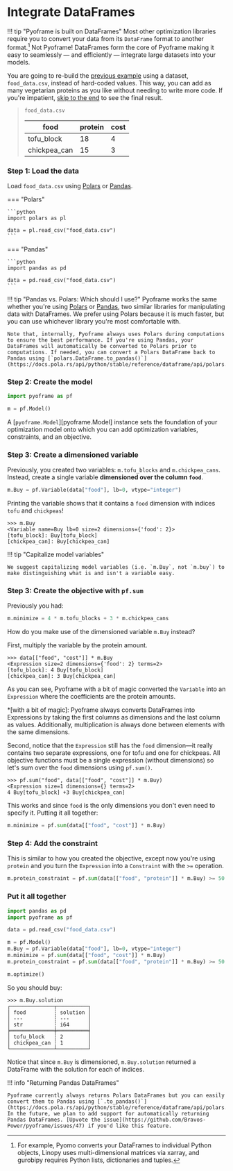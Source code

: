 # Integrate DataFrames

<!-- invisible-code-block: python
import os

os.chdir(os.path.join(os.getcwd(), "docs/learn/get-started/basic-example"))
-->

!!! tip "Pyoframe is built on DataFrames"
    Most other optimization libraries require you to convert your data from its `DataFrame` format to another format.[^1] Not Pyoframe! DataFrames form the core of Pyoframe making it easy to seamlessly — and efficiently — integrate large datasets into your models.

[^1]: For example, Pyomo converts your DataFrames to individual Python objects, Linopy uses multi-dimensional matrices via xarray, and gurobipy requires Python lists, dictionaries and tuples.

You are going to re-build the [previous example](./example.md) using a dataset, `food_data.csv`, instead of hard-coded values. This way, you can add as many vegetarian proteins as you like without needing to write more code. If you're impatient, [skip to the end](#put-it-all-together) to see the final result.


> `food_data.csv`
>
> | food         | protein | cost |
> | ---------    | ------- | ---- |
> | tofu_block   | 18      | 4    |
> | chickpea_can | 15      | 3    |



### Step 1: Load the data

Load `food_data.csv` using [Polars](https://pola.rs/) or [Pandas](https://pandas.pydata.org/).

=== "Polars"

    ```python
    import polars as pl

    data = pl.read_csv("food_data.csv")
    ```

=== "Pandas"

    ```python
    import pandas as pd

    data = pd.read_csv("food_data.csv")
    ```

!!! tip "Pandas vs. Polars: Which should I use?"
    Pyoframe works the same whether you're using [Polars](https://pola.rs/) or [Pandas](https://pandas.pydata.org/), two similar libraries for manipulating data with DataFrames. We prefer using Polars because it is much faster, but you can use whichever library you're most comfortable with.
    
    Note that, internally, Pyoframe always uses Polars during computations to ensure the best performance. If you're using Pandas, your DataFrames will automatically be converted to Polars prior to computations. If needed, you can convert a Polars DataFrame back to Pandas using [`polars.DataFrame.to_pandas()`](https://docs.pola.rs/api/python/stable/reference/dataframe/api/polars.DataFrame.to_pandas.html#polars.DataFrame.to_pandas).
 
### Step 2: Create the model

```python
import pyoframe as pf

m = pf.Model()
```

A [`pyoframe.Model`][pyoframe.Model] instance sets the foundation of your optimization model onto which you can add optimization variables, constraints, and an objective.

### Step 3: Create a dimensioned variable

Previously, you created two variables: `m.tofu_blocks` and `m.chickpea_cans`. Instead, create a single variable **dimensioned over the column `food`**.

```python
m.Buy = pf.Variable(data["food"], lb=0, vtype="integer")
```

Printing the variable shows that it contains a `food` dimension with indices `tofu` and `chickpeas`!

```pycon
>>> m.Buy
<Variable name=Buy lb=0 size=2 dimensions={'food': 2}>
[tofu_block]: Buy[tofu_block]
[chickpea_can]: Buy[chickpea_can]

```

!!! tip "Capitalize model variables"

    We suggest capitalizing model variables (i.e. `m.Buy`, not `m.buy`) to make distinguishing what is and isn't a variable easy.

### Step 3: Create the objective with `pf.sum`

Previously you had:

<!-- skip: next -->

```python
m.minimize = 4 * m.tofu_blocks + 3 * m.chickpea_cans
```

How do you make use of the dimensioned variable `m.Buy` instead?

First, multiply the variable by the protein amount.

```pycon
>>> data[["food", "cost"]] * m.Buy
<Expression size=2 dimensions={'food': 2} terms=2>
[tofu_block]: 4 Buy[tofu_block]
[chickpea_can]: 3 Buy[chickpea_can]

```

As you can see, Pyoframe with a bit of magic converted the `Variable` into an `Expression` where the coefficients are the protein amounts.

*[with a bit of magic]: Pyoframe always converts DataFrames into Expressions by taking the first columns as dimensions and the last column as values. Additionally, multiplication is always done between elements with the same dimensions.

Second, notice that the `Expression` still has the `food` dimension—it really contains two separate expressions, one for tofu and one for chickpeas. All objective functions must be a single expression (without dimensions) so let's sum over the `food` dimensions using `pf.sum()`.

```pycon
>>> pf.sum("food", data[["food", "cost"]] * m.Buy)
<Expression size=1 dimensions={} terms=2>
4 Buy[tofu_block] +3 Buy[chickpea_can]

```

This works and since `food` is the only dimensions you don't even need to specify it. Putting it all together:

```python
m.minimize = pf.sum(data[["food", "cost"]] * m.Buy)
```

### Step 4: Add the constraint

This is similar to how you created the objective, except now you're using `protein` and you turn the `Expression` into a `Constraint` with the `>=` operation.

```python
m.protein_constraint = pf.sum(data[["food", "protein"]] * m.Buy) >= 50
```

<!-- invisible-code-block: python
m.optimize()
assert m.Buy.solution["solution"].to_list() == [2, 1]
-->

### Put it all together

<!-- clear-namespace -->

```python
import pandas as pd
import pyoframe as pf

data = pd.read_csv("food_data.csv")

m = pf.Model()
m.Buy = pf.Variable(data["food"], lb=0, vtype="integer")
m.minimize = pf.sum(data[["food", "cost"]] * m.Buy)
m.protein_constraint = pf.sum(data[["food", "protein"]] * m.Buy) >= 50

m.optimize()
```

So you should buy:

```pycon
>>> m.Buy.solution
┌──────────────┬──────────┐
│ food         ┆ solution │
│ ---          ┆ ---      │
│ str          ┆ i64      │
╞══════════════╪══════════╡
│ tofu_block   ┆ 2        │
│ chickpea_can ┆ 1        │
└──────────────┴──────────┘

```

Notice that since `m.Buy` is dimensioned, `m.Buy.solution` returned a DataFrame with the solution for each of indices.

!!! info "Returning Pandas DataFrames"

    Pyoframe currently always returns Polars DataFrames but you can easily convert them to Pandas using [`.to_pandas()`](https://docs.pola.rs/api/python/stable/reference/dataframe/api/polars.DataFrame.to_pandas.html#polars.DataFrame.to_pandas). In the future, we plan to add support for automatically returning Pandas DataFrames. [Upvote the issue](https://github.com/Bravos-Power/pyoframe/issues/47) if you'd like this feature.
<!--  -->